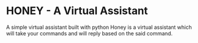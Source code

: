 # HONEY -  A Virtual Assistant
A simple virtual assistant built with python
Honey is a virtual assistant which will take your commands and will reply based on the said command.

